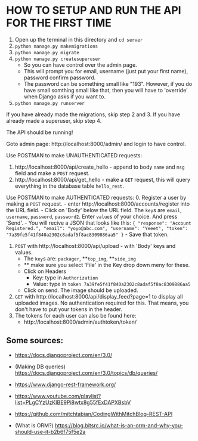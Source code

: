 # HOW TO SETUP AND RUN THE API FOR THE FIRST TIME


1. Open up the terminal in this directory and `cd server`
2. `python manage.py makemigrations`
3. `python manage.py migrate`
4. `python manage.py createsuperuser`
    - So you can have control over the admin page.
    - This will prompt you for email, username (just put your first name), password confirm password.
    - The password can be something small like "193". However, if you do have small somthing small like that, then you will have to 'override' when Django asks if you want to.
5. `python manage.py runserver`

If you have already made the migrations, skip step 2 and 3.
If you have already made a superuser, skip step 4.

The API should be running!

Goto admin page: http://localhost:8000/admin/ and login to have control.

Use POSTMAN to make UNAUTHENTICATED requests:
1. http://localhost:8000/api/create_hello - append to body `name` and `msg` field and make a `POST` request.
2. http://localhost:8000/api/get_hello - make a `GET` request, this will query everything in the database table `hello_rest`.

Use POSTMAN to make AUTHENTICATED requests:
0. Register a user by making a `POST` request. 
    - enter http://localhost:8000/accounts/register into the URL field. 
    - Click on 'Body' below the URL field. The `key`s are `email`, `username`, `password`, `password2`. Enter `value`s of your choice. And press 'Send'.
    - You will recive a JSON that looks like this:
        ```
        {
        "response": "Account Registered.",
        "email": "yoyo@abc.com",
        "username": "Yeeet",
        "token": "7a39fe5f41f840a2302c8adaf5f8ac8309886aa5"
        }
        ```
    - Save that token.
1. `POST` with http://localhost:8000/api/upload - with 'Body' keys and values.
    - The `key`s are: `packager`, **`top_img`, **`side_img`
    - ** make sure you select 'File' in the Key drop down meny for these.
    - Click on Headers
        - Key: type in `Authorization`
        - Value: type in `token 7a39fe5f41f840a2302c8adaf5f8ac8309886aa5`
    - Click on send. The image should be uploaded.
2. `GET` with http://localhost:8000/api/display_feed?page=1 to display all uploaded images. No authentication required for this. That means, you don't have to put your tokens in the header.
3. The tokens for each user can also be found here:
    - http://localhost:8000/admin/authtoken/token/

## Some sources:
- https://docs.djangoproject.com/en/3.0/
- (Making DB queries) https://docs.djangoproject.com/en/3.0/topics/db/queries/
- https://www.django-rest-framework.org/

- https://www.youtube.com/playlist?list=PLgCYzUzKIBE9Pi8wtx8g55fExDAPXBsbV
- https://github.com/mitchtabian/CodingWithMitchBlog-REST-API

- (What is ORM?) https://blog.bitsrc.io/what-is-an-orm-and-why-you-should-use-it-b2b6f75f5e2a